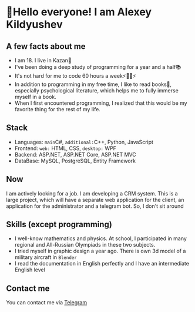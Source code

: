 
# 👋Hello everyone! I am Alexey Kildyushev
## A few facts about me
- I am 18. I live in Kazan🐉
- I've been doing a deep study of programming for a year and a half📚
- It's not hard for me to code 60 hours a week⚡👨‍💻⚡
- In addition to programming in my free time, I like to read books📖, especially psychological literature, which helps me to fully immerse myself in a book.
- When I first encountered programming, I realized that this would be my favorite thing for the rest of my life.
## Stack
- Languages: `main`C#, `additional:`C++, Python, JavaScript
- Frontend: `web:` HTML, CSS, `desktop:` WPF
- Backend: ASP.NET, ASP.NET Core, ASP.NET MVC
- DataBase: MySQL, PostgreSQL, Entity Framework
## Now
I am actively looking for a job. I am developing a CRM system. This is a large project, which will have a separate web application for the client, an application for the administrator and a telegram bot. So, I don't sit around 
## Skills (except programming)
- I well-know mathematics and physics. At school, I participated in many regional and All-Russian Olympiads in these two subjects.
- I tried myself in graphic design a year ago. There is own 3d model of a military aircraft in `Blender`
- I read the documentation in English perfectly and I have an intermediate English level 
## Contact me
You can contact me via [Telegram](https://t.me/AlexeyKildyushev)
